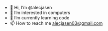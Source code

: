 - 👋 Hi, I’m @alecjasen
- 👀 I’m interested in computers
- 🌱 I’m currently learning code
- 📫 How to reach me alecjasen03@gmail.com
